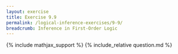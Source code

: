 ```yaml
---
layout: exercise
title: Exercise 9.9
permalink: /logical-inference-exercises/9-9/
breadcrumb: Inference in First-Order Logic
---
```


{% include mathjax_support %}
{% include_relative question.md %}
